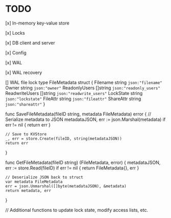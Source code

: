 # TODO

[x] In-memory key-value store

[x] Locks

[x] DB client and server

[x] Config

[x] WAL

[x] WAL recovery


[] WAL file lock
type FileMetadata struct {
    Filename       string   `json:"filename"`
    Owner          string   `json:"owner"`
    ReadonlyUsers  []string `json:"readonly_users"`
    ReadwriteUsers []string `json:"readwrite_users"`
    LockState      string   `json:"lockstate"`
    FileAttr       string   `json:"fileattr"`
    ShareAttr      string   `json:"shareattr"`
}

func SaveFileMetadata(fileID string, metadata FileMetadata) error {
    // Serialize metadata to JSON
    metadataJSON, err := json.Marshal(metadata)
    if err != nil {
        return err
    }

    // Save to KVStore
    _, err = store.Create(fileID, string(metadataJSON))
    return err
}

func GetFileMetadata(fileID string) (FileMetadata, error) {
    metadataJSON, err := store.Read(fileID)
    if err != nil {
        return FileMetadata{}, err
    }

    // Deserialize JSON back to struct
    var metadata FileMetadata
    err = json.Unmarshal([]byte(metadataJSON), &metadata)
    return metadata, err
}

// Additional functions to update lock state, modify access lists, etc.
